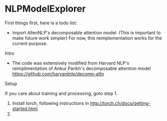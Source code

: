 # NLPModelExplorer

First things first, here is a todo list:
- Import AllenNLP's decomposable attention model. (This is important to make future work simpler) For now, this reimplementation works for the current purpose.

Intro
- The code was extensively modified from Harvard NLP's reimplimentation of Ankur Parikh's decomposable attention model https://github.com/harvardnlp/decomp-attn

Setup

If you care about training and processing, goto step 1.

1. Install torch, following instructions in http://torch.ch/docs/getting-started.html.
2. 
